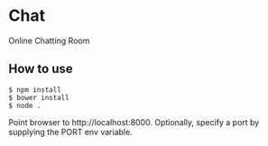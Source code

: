 # Chat
Online Chatting Room

## How to use
    $ npm install
    $ bower install
    $ node .

Point browser to http://localhost:8000.
Optionally, specify a port by supplying the PORT env variable.
